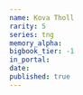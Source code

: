 ```yaml
---
name: Kova Tholl
rarity: 5
series: tng
memory_alpha:
bigbook_tier: -1
in_portal:
date:
published: true
---
```



